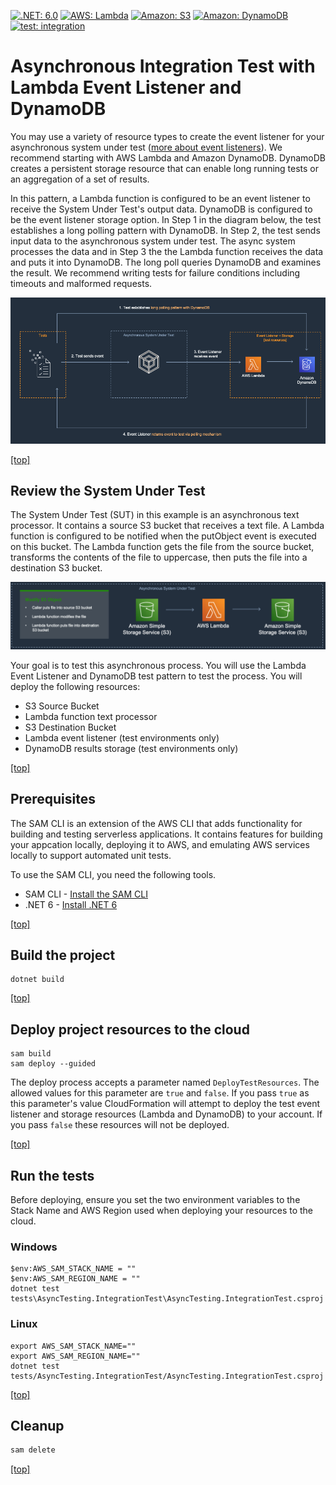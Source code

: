 [![.NET: 6.0](https://img.shields.io/badge/.NET-6.0-Green)]()
[![AWS: Lambda](https://img.shields.io/badge/AWS-Lambda-blueviolet)]()
[![Amazon: S3](https://img.shields.io/badge/Amazon-S3-blueviolet)]()
[![Amazon: DynamoDB](https://img.shields.io/badge/Amazon-DynamoDB-blueviolet)]()
[![test: integration](https://img.shields.io/badge/Test-Integration-yellow)]()

# Asynchronous Integration Test with Lambda Event Listener and DynamoDB
You may use a variety of resource types to create the event listener for your asynchronous system under test ([more about 
event listeners](../README-ASYNC.md#configure-event-producers-and-event-listeners)). We recommend 
starting 
with AWS 
Lambda and Amazon DynamoDB. DynamoDB creates a persistent storage resource that can enable long running tests or an aggregation of a set of results.

In this pattern, a Lambda function is configured to be an event listener to receive the System Under Test's output data. DynamoDB is configured to be the event listener storage option. In Step 1 in the diagram below, the test establishes a long polling pattern with DynamoDB. In Step 2, the test sends input data to the asynchronous system under test. The async system processes the data and in Step 3 the the Lambda function receives the data and puts it into DynamoDB. The long poll queries DynamoDB and examines the result. We recommend writing tests for failure conditions including timeouts and malformed requests.

![AWS Lambda and AmazonDynamoDB](./img/lambda-dynamo.png)

[[top]](#asynchronous-integration-test-with-lambda-event-listener-and-dynamodb)

## Review the System Under Test

The System Under Test (SUT) in this example is an asynchronous text processor. It contains a source S3 bucket that receives a text file. A Lambda function is configured to be notified when the putObject event is executed on this bucket. The Lambda function gets the file from the source bucket, transforms the contents of the file to uppercase, then puts the file into a destination S3 bucket.

![S3 to Lambda to S3](./img/s3-lambda-s3.png)

Your goal is to test this asynchronous process. You will use the Lambda Event Listener and DynamoDB test pattern to test the process. You will deploy the following resources:

* S3 Source Bucket
* Lambda function text processor
* S3 Destination Bucket
* Lambda event listener (test environments only)
* DynamoDB results storage (test environments only)

[[top]](#asynchronous-integration-test-with-lambda-event-listener-and-dynamodb)

## Prerequisites
The SAM CLI is an extension of the AWS CLI that adds functionality for building and testing serverless applications. It contains features for building your appcation locally, deploying it to AWS, and emulating AWS services locally to support automated unit tests.  

To use the SAM CLI, you need the following tools.

- SAM CLI - [Install the SAM CLI](https://docs.aws.amazon.com/serverless-application-model/latest/developerguide/serverless-sam-cli-install.html)
- .NET 6 - [Install .NET 6](https://dotnet.microsoft.com/en-us/download)

[[top]](#asynchronous-integration-test-with-lambda-event-listener-and-dynamodb)

## Build the project

```
dotnet build
```

[[top]](#asynchronous-integration-test-with-lambda-event-listener-and-dynamodb)

## Deploy project resources to the cloud

```
sam build
sam deploy --guided
```

The deploy process accepts a parameter named `DeployTestResources`. The allowed values for this parameter are `true` and `false`. 
If you pass `true` as this parameter's value CloudFormation will attempt to deploy the test event listener and storage resources
(Lambda and DynamoDB) to your account. If you pass `false` these resources will not be deployed.    

[[top]](#asynchronous-integration-test-with-lambda-event-listener-and-dynamodb)

## Run the tests
Before deploying, ensure you set the two environment variables to the Stack Name and AWS Region used when deploying your resources to the cloud.

### Windows
```
$env:AWS_SAM_STACK_NAME = ""
$env:AWS_SAM_REGION_NAME = ""
dotnet test tests\AsyncTesting.IntegrationTest\AsyncTesting.IntegrationTest.csproj
```

### Linux
```
export AWS_SAM_STACK_NAME=""
export AWS_SAM_REGION_NAME=""
dotnet test tests/AsyncTesting.IntegrationTest/AsyncTesting.IntegrationTest.csproj
```

[[top]](#asynchronous-integration-test-with-lambda-event-listener-and-dynamodb)

## Cleanup
```bash
sam delete
```

[[top]](#asynchronous-integration-test-with-lambda-event-listener-and-dynamodb)
